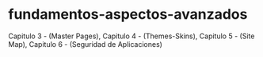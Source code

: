 # fundamentos-aspectos-avanzados
Capitulo 3 - (Master Pages), Capitulo 4 - (Themes-Skins), Capitulo 5 - (Site Map), Capitulo 6 - (Seguridad de Aplicaciones)
